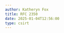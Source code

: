```yaml
---
author: Katheryn Fox
title: RFC 2350
date: 2025-01-04T12:56:00
type: csirt
---
```


<script>
  function titleToUrl(title) {
    return title.toLowerCase().replace(/ /g, '-').replace(/[^\w-]+/g, '');
  }

  const rfc2350 = [
    {
      title: "RFC 2350"
    }
  ];

  document.addEventListener("DOMContentLoaded", function() {
    const containerSopPeraturan = document.querySelector('.section-container-rfc-2350');
    rfc2350.forEach(item => {
      const urlPath = `/ms-rfc-2350/${titleToUrl(item.title)}`;
      containerSopPeraturan.innerHTML += `
        <a href="${urlPath}" class="bg-white dark:bg-gray-800 p-4 rounded-xl border border-gray-300 dark:border-gray-600 shadow-lg hover-container cursor-pointer" style="width: 100%;">
          <div class="flex items-center justify-between">
            <div class="flex items-center flex-1">
              <div class="flex items-center flex-1">
                <h2 class="text-black dark:text-white md:text-xl text-base pr-4 flex items-center" style="height: 100px">${item.title}</h2>
                <div class="border-r-2 border-gray-300 dark:border-gray-600 h-28 ml-auto hidden md:block"></div>
              </div>
            </div>
            <div class="hidden md:flex items-center justify-center h-full w-40">
              <div class="hover-arrow flex items-center justify-center text-black dark:text-white group">
                <span class="mr-3">Selengkapnya</span>
                <i class="fas fa-arrow-right"></i>
              </div>
            </div>
          </div>
        </a>
      `;
    });
  });
</script>
<section class="flex flex-col gap-4 bg-white dark:bg-gray-800 section-container-rfc-2350">
</section>
<style>
.hover-container:hover .hover-arrow {
    color: #00A86B;
    transform: translateX(10px);
}
.hover-container:hover .hover-arrow i {
    animation: arrowMove 0.8s infinite;
}
.hover-arrow {
    display: inline-flex;
    align-items: center;
    transition: all 0.3s ease;
}
@keyframes arrowMove {
    0% {
        transform: translateX(0);
    }
    50% {
        transform: translateX(5px);
    }
    100% {
        transform: translateX(0);
    }
}
@media (max-width: 768px) {
    .hover-container {
        flex-direction: column;
    }
    .hover-arrow {
        display: none;
    }
}
</style>